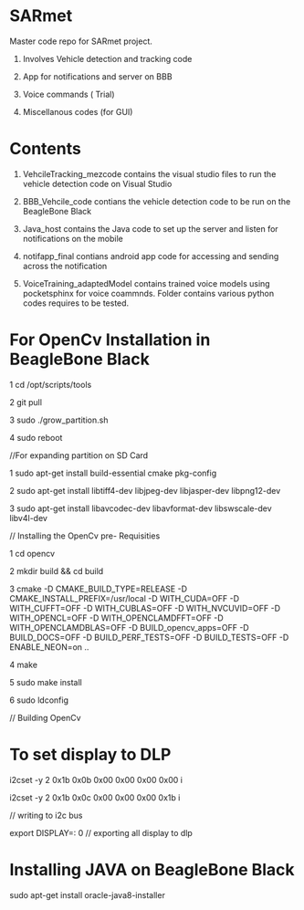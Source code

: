 # SARmet
Master code repo for SARmet project. 

1. Involves Vehicle detection and tracking code

2. App for notifications and server on BBB

3. Voice commands ( Trial) 

4. Miscellanous codes (for GUI) 

# Contents

1. VehcileTracking_mezcode contains the visual studio files to run the vehicle detection code on Visual Studio 

2. BBB_Vehcile_code contians the vehicle detection code to be run on the BeagleBone Black 

3. Java_host contains the Java code to set up the server and listen for notifications on the mobile

4. notifapp_final contians android app code for accessing and sending across the notification 

5. VoiceTraining_adaptedModel contains trained voice models using pocketsphinx for voice coammnds. Folder contains various python codes requires to be tested. 




# For OpenCv Installation in BeagleBone Black 

1 cd /opt/scripts/tools

2 git pull

3 sudo ./grow_partition.sh

4 sudo reboot

//For expanding partition on SD Card 

1 sudo apt-get install build-essential cmake pkg-config

2 sudo apt-get install libtiff4-dev libjpeg-dev libjasper-dev libpng12-dev

3 sudo apt-get install libavcodec-dev libavformat-dev libswscale-dev libv4l-dev

// Installing the OpenCv pre- Requisities 

1 cd opencv

2 mkdir build && cd build

3 cmake -D CMAKE_BUILD_TYPE=RELEASE -D CMAKE_INSTALL_PREFIX=/usr/local -D WITH_CUDA=OFF -D WITH_CUFFT=OFF -D WITH_CUBLAS=OFF -D WITH_NVCUVID=OFF -D WITH_OPENCL=OFF -D WITH_OPENCLAMDFFT=OFF -D WITH_OPENCLAMDBLAS=OFF -D BUILD_opencv_apps=OFF -D BUILD_DOCS=OFF -D BUILD_PERF_TESTS=OFF -D BUILD_TESTS=OFF -D ENABLE_NEON=on ..

4 make

5 sudo make install

6 sudo ldconfig

// Building OpenCv 




# To set display to DLP 

i2cset -y 2 0x1b 0x0b 0x00 0x00 0x00 0x00 i

i2cset -y 2 0x1b 0x0c 0x00 0x00 0x00 0x1b i 

// writing to i2c bus 

export DISPLAY=: 0
// exporting all display to dlp 


# Installing JAVA on BeagleBone Black 

sudo apt-get install oracle-java8-installer
